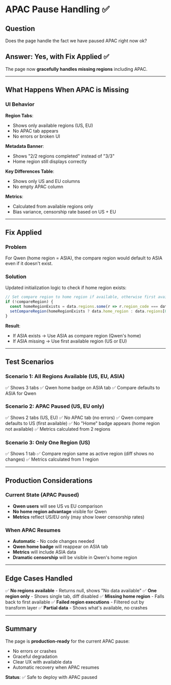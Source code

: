 # APAC Pause Handling ✅

## Question
Does the page handle the fact we have paused APAC right now ok?

## Answer: Yes, with Fix Applied ✅

The page now **gracefully handles missing regions** including APAC.

---

## What Happens When APAC is Missing

### UI Behavior

**Region Tabs**:
- Shows only available regions (US, EU)
- No APAC tab appears
- No errors or broken UI

**Metadata Banner**:
- Shows "2/2 regions completed" instead of "3/3"
- Home region still displays correctly

**Key Differences Table**:
- Shows only US and EU columns
- No empty APAC column

**Metrics**:
- Calculated from available regions only
- Bias variance, censorship rate based on US + EU

---

## Fix Applied

### Problem
For Qwen (home region = ASIA), the compare region would default to ASIA even if it doesn't exist.

### Solution
Updated initialization logic to check if home region exists:

```js
// Set compare region to home region if available, otherwise first available region
if (!compareRegion) {
  const homeRegionExists = data.regions.some(r => r.region_code === data.home_region);
  setCompareRegion(homeRegionExists ? data.home_region : data.regions[0].region_code);
}
```

**Result**:
- If ASIA exists → Use ASIA as compare region (Qwen's home)
- If ASIA missing → Use first available region (US or EU)

---

## Test Scenarios

### Scenario 1: All Regions Available (US, EU, ASIA)
✅ Shows 3 tabs
✅ Qwen home badge on ASIA tab
✅ Compare defaults to ASIA for Qwen

### Scenario 2: APAC Paused (US, EU only)
✅ Shows 2 tabs (US, EU)
✅ No APAC tab (no errors)
✅ Qwen compare defaults to US (first available)
✅ No "Home" badge appears (home region not available)
✅ Metrics calculated from 2 regions

### Scenario 3: Only One Region (US)
✅ Shows 1 tab
✅ Compare region same as active region (diff shows no changes)
✅ Metrics calculated from 1 region

---

## Production Considerations

### Current State (APAC Paused)
- **Qwen users** will see US vs EU comparison
- **No home region advantage** visible for Qwen
- **Metrics** reflect US/EU only (may show lower censorship rates)

### When APAC Resumes
- **Automatic** - No code changes needed
- **Qwen home badge** will reappear on ASIA tab
- **Metrics** will include ASIA data
- **Dramatic censorship** will be visible in Qwen's home region

---

## Edge Cases Handled

✅ **No regions available** - Returns null, shows "No data available"
✅ **One region only** - Shows single tab, diff disabled
✅ **Missing home region** - Falls back to first available
✅ **Failed region executions** - Filtered out by transform layer
✅ **Partial data** - Shows what's available, no crashes

---

## Summary

The page is **production-ready** for the current APAC pause:
- No errors or crashes
- Graceful degradation
- Clear UX with available data
- Automatic recovery when APAC resumes

**Status**: ✅ Safe to deploy with APAC paused
